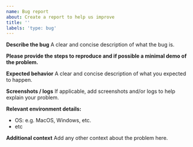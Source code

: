 ```yaml
---
name: Bug report
about: Create a report to help us improve
title: ''
labels: 'type: bug'
---
```


**Describe the bug**
A clear and concise description of what the bug is.

**Please provide the steps to reproduce and if possible a minimal demo of the problem.**

**Expected behavior**
A clear and concise description of what you expected to happen.

**Screenshots / logs**
If applicable, add screenshots and/or logs to help explain your problem.

**Relevant environment details:**

- OS: e.g. MacOS, Windows, etc.
- etc

**Additional context**
Add any other context about the problem here.
